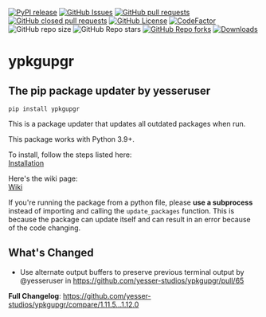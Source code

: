 [![PyPI release](https://img.shields.io/pypi/v/ypkgupgr)](https://pypi.org/project/ypkgupgr/)
[![GitHub Issues](https://img.shields.io/github/issues/Yesser-Studios/ypkgupgr
)](https://github.com/Yesser-Studios/ypkgupgr/issues)
[![GitHub pull requests](https://img.shields.io/github/issues-pr/Yesser-Studios/ypkgupgr)](https://github.com/Yesser-Studios/ypkgupgr/pulls)
[![GitHub closed pull requests](https://img.shields.io/github/issues-pr-closed/Yesser-Studios/ypkgupgr?color=%23e132e1)](https://github.com/Yesser-Studios/ypkgupgr/pulls?q=is%3Apr+is%3Aclosed)
[![GitHub License](https://img.shields.io/github/license/Yesser-Studios/ypkgupgr)](https://github.com/Yesser-Studios/ypkgupgr/blob/main/LICENSE.txt)
[![CodeFactor](https://www.codefactor.io/repository/github/yesser-studios/yesser-engine/badge)](https://www.codefactor.io/repository/github/yesser-studios/ypkgupgr)
![GitHub repo size](https://img.shields.io/github/repo-size/Yesser-Studios/ypkgupgr)
![GitHub Repo stars](https://img.shields.io/github/stars/Yesser-Studios/ypkgupgr?style=flat&color=%23baad00)
[![GitHub Repo forks](https://img.shields.io/github/forks/Yesser-Studios/ypkgupgr?style=flat)](https://github.com/Yesser-Studios/ypkgupgr/fork)
[![Downloads](https://static.pepy.tech/personalized-badge/ypkgupgr?period=total&units=international_system&left_color=grey&right_color=green&left_text=Downloads)](https://pepy.tech/project/ypkgupgr)    

# ypkgupgr
## The pip package updater by yesseruser

```
pip install ypkgupgr
```

This is a package updater that updates all outdated packages when run.  

This package works with Python 3.9+.

To install, follow the steps listed here:  
[Installation](https://github.com/yesseruser/ypkgupgr/wiki/Installation)

Here's the wiki page:  
[Wiki](https://github.com/yesseruser/ypkgupgr/wiki)

If you're running the package from a python file, please **use a subprocess** instead of importing and calling the `update_packages` function. This is because the package can update itself and can result in an error because of the code changing.
## What's Changed
* Use alternate output buffers to preserve previous terminal output by @yesseruser in https://github.com/yesser-studios/ypkgupgr/pull/65


**Full Changelog**: https://github.com/yesser-studios/ypkgupgr/compare/1.11.5...1.12.0
